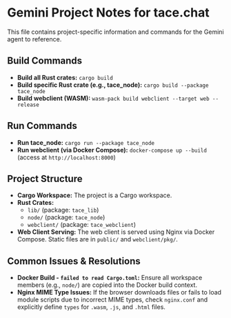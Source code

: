 # Gemini Project Notes for tace.chat

This file contains project-specific information and commands for the Gemini agent to reference.

## Build Commands

*   **Build all Rust crates:** `cargo build`
*   **Build specific Rust crate (e.g., tace_node):** `cargo build --package tace_node`
*   **Build webclient (WASM):** `wasm-pack build webclient --target web --release`

## Run Commands

*   **Run tace_node:** `cargo run --package tace_node`
*   **Run webclient (via Docker Compose):** `docker-compose up --build` (access at `http://localhost:8000`)

## Project Structure

*   **Cargo Workspace:** The project is a Cargo workspace.
*   **Rust Crates:**
    *   `lib/` (package: `tace_lib`)
    *   `node/` (package: `tace_node`)
    *   `webclient/` (package: `tace_webclient`)
*   **Web Client Serving:** The web client is served using Nginx via Docker Compose. Static files are in `public/` and `webclient/pkg/`.

## Common Issues & Resolutions

*   **Docker Build - `failed to read Cargo.toml`:** Ensure all workspace members (e.g., `node/`) are copied into the Docker build context.
*   **Nginx MIME Type Issues:** If the browser downloads files or fails to load module scripts due to incorrect MIME types, check `nginx.conf` and explicitly define `types` for `.wasm`, `.js`, and `.html` files.
